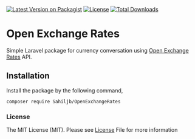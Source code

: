 [![Latest Version on Packagist](https://img.shields.io/packagist/v/sahiljb/open-exchange-rates?style=for-the-badge)](https://packagist.org/packages/sahiljb/open-exchange-rates)
[![License](https://img.shields.io/github/license/sahiljb/open-exchange-rates?style=for-the-badge)](https://tldrlegal.com/license/mit-license)
[![Total Downloads](https://img.shields.io/packagist/dt/sahiljb/open-exchange-rates?style=for-the-badge)](https://packagist.org/packages/sahiljb/open-exchange-rates)

# Open Exchange Rates
Simple Laravel package for currency conversation using [Open Exchange Rates](https://openexchangerates.org/) API.

## Installation

Install the package by the following command,

    composer require Sahiljb/OpenExchangeRates

### License
The MIT License (MIT). Please see [License](LICENSE.md) File for more information   